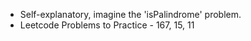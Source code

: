 -  Self-explanatory, imagine the 'isPalindrome' problem.
- Leetcode Problems to Practice - 167, 15, 11